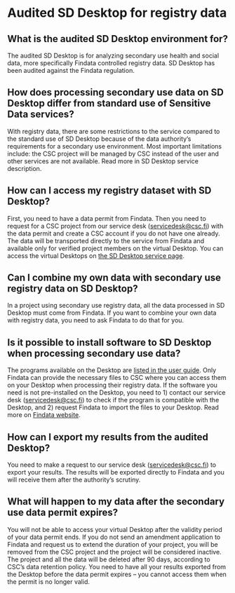 # Audited SD Desktop for registry data

## What is the audited SD Desktop environment for?

The audited SD Desktop is for analyzing secondary use health and social data, more specifically Findata controlled registry data. SD Desktop has been audited against the Findata regulation.

## How does processing secondary use data on SD Desktop differ from standard use of Sensitive Data services?

With registry data, there are some restrictions to the service compared to the standard use of SD Desktop because of the data authority’s requirements for a secondary use environment. Most important limitations include: the CSC project will be managed by CSC instead of the user and other services are not available. Read more in SD Desktop service description.

## How can I access my registry dataset with SD Desktop?

First, you need to have a data permit from Findata. Then you need to request for a CSC project from our service desk (servicedesk@csc.fi) with the data permit and create a CSC account if you do not have one already. The data will be transported directly to the service from Findata and available only for verified project members on the virtual Desktop. You can access the virtual Desktops on [the SD Desktop service page](https://sd-desktop.csc.fi/).

## Can I combine my own data with secondary use registry data on SD Desktop?

In a project using secondary use registry data, all the data processed in SD Desktop must come from Findata. If you want to combine your own data with registry data, you need to ask Findata to do that for you.

## Is it possible to install software to SD Desktop when processing secondary use data?

The programs available on the Desktop are [listed in the user guide](../../data/sensitive-data/sd_desktop.md#default-programs-available-on-sd-desktop). Only Findata can provide the necessary files to CSC where you can access them on your Desktop when processing their registry data. If the software you need is not pre-installed on the Desktop, you need to 1) contact our service desk (servicedesk@csc.fi) to check if the program is compatible with the Desktop, and 2) request Findata to import the files to your Desktop. Read more on [Findata website](https://findata.fi/en/permits/#selecting-and-completing-an-application-form).

## How can I export my results from the audited Desktop?

You need to make a request to our service desk (servicedesk@csc.fi) to export your results. The results will be exported directly to Findata and you will receive them after the authority’s scrutiny.

## What will happen to my data after the secondary use data permit expires?

You will not be able to access your virtual Desktop after the validity period of your data permit ends. If you do not send an amendment application to Findata and request us to extend the duration of your project, you will be removed from the CSC project and the project will be considered inactive. The project and all the data will be deleted after 90 days, according to CSC’s data retention policy. You need to have all your results exported from the Desktop before the data permit expires – you cannot access them when the permit is no longer valid.
